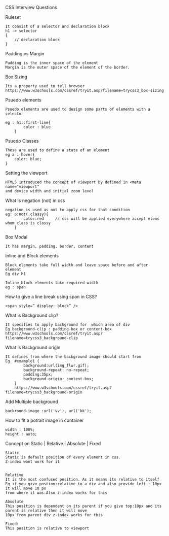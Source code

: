 CSS Interview Questions

Ruleset
	
	It consist of a selector and declaration block
	h1 -> selector
	{
		// declaration block
	}

Padding vs Margin

	Padding is the inner space of the element
	Margin is the outer space of the element of the border.

Box Sizing 
	
	Its a property used to tell browser 
	https://www.w3schools.com/cssref/tryit.asp?filename=trycss3_box-sizing 

Psuedo elements

	Psuedo elements are used to design some parts of elements with a selector

	eg : h1::first-line{
			color : blue
		}

Psuedo Classes
	
	These are used to define a state of an element 
	eg a : hover{
		color: blue;
	}

Setting the viewport
	
	HTML5 introduced the concept of viewport by defined in <meta name="viewport"
	and device width and initial zoom level

What is negation (not) in css

	negation is used as not to apply css for that condition
	eg: p:not(.classy){
			color:red     // css will be applied everywhere accept elems whom class is classy
		}

Box Modal

	It has margin, padding, border, content

Inline and Block elements

	Block elements take full width and leave space before and after element
	Eg div h1

	Inline block elements take required width 
	eg : span

How to give a line break using span in CSS?
	
	<span style=” display: block” />

What is Background clip?
	
	It specifies to apply background for  which area of div
	Eg background-clip : padding-box or content-box
	https://www.w3schools.com/cssref/tryit.asp?filename=trycss3_background-clip

What is Background origin
	
	It defines from where the background image should start from
	Eg  #example1 {
		    background:url(img_flwr.gif);
		    background-repeat: no-repeat;
		    padding:35px;
		    background-origin: content-box;
		}
		https://www.w3schools.com/cssref/tryit.asp?filename=trycss3_background-origin

Add Multiple background

	backround-image :url('vv'), url('kk');


How to fit a potrait image in container
	
	width : 100%;
	height : auto;


Concept on Static | Relative | Absolute | Fixed

	Static
	Static is default position of every element in css.
	Z-index wont work for it


	Relative
	It is the most confused position. As it means its relative to itself
	Eg if you give postion:relative to a div and also provide left : 10px it will move 10 px
	from where it was.Also z-index works for this

	Absolute
	This position is dependent on its parent if you give top:10px and its parent is relative then it will move
	10px from parent div z-index works for this

	Fixed:
	This position is relative to viewport 



